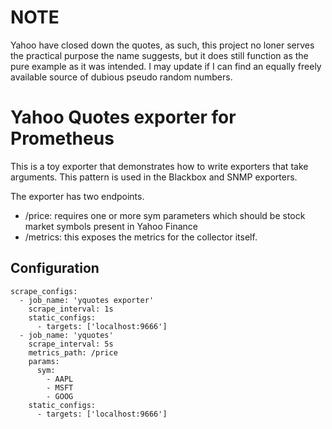 # NOTE

Yahoo have closed down the quotes, as such, this project no loner serves
the practical purpose the name suggests, but it does still function as the
pure example as it was intended. I may update if I can find an equally freely
available source of dubious pseudo random numbers.

# Yahoo Quotes exporter for Prometheus

This is a toy exporter that demonstrates how to write exporters that take
arguments. This pattern is used in the Blackbox and SNMP exporters.

The exporter has two endpoints.

- /price: requires one or more sym parameters which should be
  stock market symbols present in Yahoo Finance
- /metrics: this exposes the metrics for the collector itself.

## Configuration

```
scrape_configs:
  - job_name: 'yquotes exporter'
    scrape_interval: 1s
    static_configs:
      - targets: ['localhost:9666']
  - job_name: 'yquotes'
    scrape_interval: 5s
    metrics_path: /price
    params:
      sym:
        - AAPL
        - MSFT
        - GOOG
    static_configs:
      - targets: ['localhost:9666']
```
